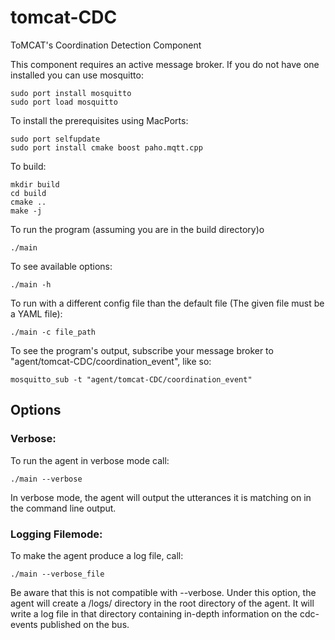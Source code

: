 # tomcat-CDC

ToMCAT's Coordination Detection Component

This component requires an active message broker. If you do not have one installed you can use mosquitto:

```
sudo port install mosquitto
sudo port load mosquitto
```

To install the prerequisites using MacPorts:

```
sudo port selfupdate
sudo port install cmake boost paho.mqtt.cpp
```

To build:

```
mkdir build
cd build
cmake ..
make -j
```

To run the program (assuming you are in the build directory)o

```
./main
```

To see available options:

```
./main -h
```

To run with a different config file than the default file (The given file must
be a YAML file):
```
./main -c file_path
```

To see the program's output, subscribe your message broker to "agent/tomcat-CDC/coordination_event", like so:

```
mosquitto_sub -t "agent/tomcat-CDC/coordination_event"
```


## Options

### Verbose:

To run the agent in verbose mode call:

```
./main --verbose
```

In verbose mode, the agent will output the utterances it is matching on in the command line output.

### Logging Filemode:

To make the agent produce a log file, call:

```
./main --verbose_file
```

Be aware that this is not compatible with --verbose. Under this option, the agent will create a /logs/ directory in the root directory of the agent. It will write a log file in that directory containing in-depth information on the cdc-events published on the bus.
